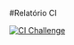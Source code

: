 #Relatório CI

[![CI Challenge](https://github.com/PauloLuczensky/C214/blob/main/Desafio_6/.github/workflows/ci.yml/badge.svg)](https://github.com/PauloLuczensky/C214/blob/main/Desafio_6/.github/workflows/ci.yml)